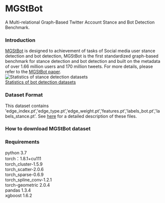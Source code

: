 # MGStBot
A Multi-relational Graph-Based Twitter Account Stance and Bot Detection Benchmark.
### Introduction
[MGStBot]() is designed to achievement of tasks of Social media user stance detection and bot detection, MGStBot is the first standardized graph-based benchmark for stance detection and bot detection and built on the metadata of over 1.66 million users and 170 million tweets. For more details, please refer to the [MGStBot paper]().<br>
![Statistics of stance detection datasets](./MyTest/pics/img.png)<br>
[Statistics of bot detection datasets]()<br>
### Dataset Format
This dataset contains 'edge_index.pt','edge_type.pt','edge_weight.pt','features.pt','labels_bot.pt','labels_stance.pt'. See [here]() for a detailed description of these files.
### How to download MGStBot dataset

### Requirements
python 3.7<br>
torch：1.8.1+cu111<br>
torch_cluster-1.5.9<br>
torch_scatter-2.0.6<br>
torch_sparse-0.6.9<br>
torch_spline_conv-1.2.1<br>
torch-geometric 2.0.4<br>
pandas 1.3.4<br>
xgboost 1.6.2<br>

###
